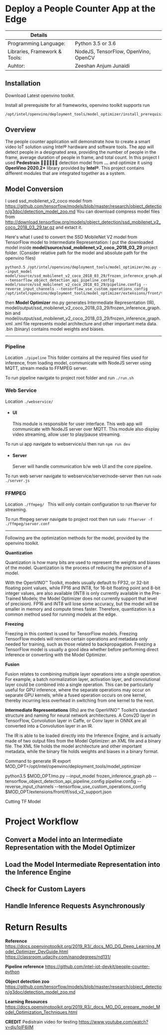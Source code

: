 # Deploy a People Counter App at the Edge

| Details           |               |
|-----------------------|---------------|
| Programming Language: |  Python 3.5 or 3.6 |
| Libraries, Framework & Tools: |  NodeJS, TensorFlow, OpenVino, OpenCV |
| Auhtor: |  Zeeshan Anjum Junaidi |


## Installation
Download Latest openvino toolkit.

Install all prerequisite for all frameworks, openvino toolkit supports
run 
``` bash 
/opt/intel/openvino/deployment_tools/model_optimizer/install_prerequisites/install_prerequisites.sh
```


## Overview
The people counter application will demonstrate how to create a smart video IoT solution using Intel® hardware and software tools. The app will detect people in a designated area, providing the number of people in the frame, average duration of people in frame, and total count.
In this project I used **Pedestrain** 🚶🏻‍♀️🚶🏻‍♂️ detection model from **...** and optimize it using **OpenVino 2020.2+** library provided by **Intel®**. This project contains different modules that are integrated together as a system.

## Model Conversion

I used ssd_mobilenet_v2_coco model from https://github.com/tensorflow/models/blob/master/research/object_detection/g3doc/detection_model_zoo.md
You can download compress model files from http://download.tensorflow.org/models/object_detection/ssd_mobilenet_v2_coco_2018_03_29.tar.gz and extact it.

Here's what I used to convert the SSD MobileNet V2 model from TensorFlow model to Intermediate Representation:
I put the downloaded model inside **model/source/ssd_mobilenet_v2_coco_2018_03_29** project folder. (Consider relative path for the model and absolute path for the openvino files)

```
python3.5 /opt/intel/openvino/deployment_tools/model_optimizer/mo.py --input_model model/source/ssd_mobilenet_v2_coco_2018_03_29/frozen_inference_graph.pb --tensorflow_object_detection_api_pipeline_config model/source/ssd_mobilenet_v2_coco_2018_03_29/pipeline.config --reverse_input_channels --tensorflow_use_custom_operations_config /opt/intel/openvino/deployment_tools/model_optimizer/extensions/front/tf/ssd_v2_support.json
```
then **Model Optimizer** mo.py generates Intermediate Representation (IR), model/output/ssd_mobilenet_v2_coco_2018_03_29/frozen_inference_graph.bin and 
model/output/ssd_mobilenet_v2_coco_2018_03_29/frozen_inference_graph.xml
.xml file represents model architecture and other important meta data.
.bin (binary) contains model weights and biases.


----

### Pipeline
Location ```./pipeline```
This folder contains all the required files used for inference, from loading model, communicate with NodeJS server using MQTT, stream media to FFMPEG server.

To run pipeline navigate to project root folder and run 
```./run.sh```

 
### Web Service
Location ```./webservice/```
- #### UI
  This module is responsible for user interface. This web app will communicate with NodeJS server over MQTT.
  This module also display video streaming, allow user to play/pause streaming.

To run ui app navigate to webservice/ui then run
```npm run dev```

- #### Server
  Server will handle communication b/w web UI and the core pipeline.
  
To run web server navigate to webservice/server/node-server then run
```node ./server.js```

### FFMPEG
Location ```./ffmpeg/ ```
    This will only contain configuration to run ffserver for streaming.
  
To run ffmpeg server navigate to project root then run
```sudo ffserver -f ./ffmpeg/server.conf```
  
----


Following are the optimization methods for the model, provided by the openvino toolkit.

**Quantization**

Quantization is how many bits are used to represent the weights and biases of the model. Quantization is the process of reducing the precision of a model.

With the OpenVINO™ Toolkit, models usually default to FP32, or 32-bit floating point values, while FP16 and INT8, for 16-bit floating point and 8-bit integer values, are also available (INT8 is only currently available in the Pre-Trained Models; the Model Optimizer does not currently support that level of precision). FP16 and INT8 will lose some accuracy, but the model will be smaller in memory and compute times faster. Therefore, quantization is a common method used for running models at the edge.

**Freezing**

Freezing in this context is used for TensorFlow models. Freezing TensorFlow models will remove certain operations and metadata only needed for training, such as those related to backpropagation. Freezing a TensorFlow model is usually a good idea whether before performing direct inference or converting with the Model Optimizer.

**Fusion**

Fusion relates to combining multiple layer operations into a single operation. For example, a batch normalization layer, activation layer, and convolutional layer could be combined into a single operation. This can be particularly useful for GPU inference, where the separate operations may occur on separate GPU kernels, while a fused operation occurs on one kernel, thereby incurring less overhead in switching from one kernel to the next.

**Intermediate Representations** 
(IRs) are the OpenVINO™ Toolkit’s standard structure and naming for neural network architectures. A Conv2D layer in TensorFlow, Convolution layer in Caffe, or Conv layer in ONNX are all converted into a Convolution layer in an IR.

The IR is able to be loaded directly into the Inference Engine, and is actually made of two output files from the Model Optimizer: an XML file and a binary file. The XML file holds the model architecture and other important metadata, while the binary file holds weights and biases in a binary format. 

Command to generate IR 
export MOD_OPT=/opt/intel/openvino/deployment_tools/model_optimizer

python3.5 $MOD_OPT/mo.py --input_model frozen_inference_graph.pb --tensorflow_object_detection_api_pipeline_config pipeline.config --reverse_input_channels --tensorflow_use_custom_operations_config $MOD_OPT/extensions/front/tf/ssd_v2_support.json

Cutting TF Model

# Project Workflow
## Convert a Model into an Intermediate Representation with the Model Optimizer
## Load the Model Intermediate Representation into the Inference Engine
## Check for Custom Layers
## Handle Inference Requests Asynchronously
# Return Results

**Reference**
https://docs.openvinotoolkit.org/2019_R3/_docs_MO_DG_Deep_Learning_Model_Optimizer_DevGuide.html
https://classroom.udacity.com/nanodegrees/nd131/

**Pipeline reference**
https://github.com/intel-iot-devkit/people-counter-python

**Object detection zoo**
https://github.com/tensorflow/models/blob/master/research/object_detection/g3doc/detection_model_zoo.md

**Learning Resources**
https://docs.openvinotoolkit.org/2019_R3/_docs_MO_DG_prepare_model_Model_Optimization_Techniques.html

**CREDIT**
Pedistrain video for testing
https://www.youtube.com/watch?v=dju1olF6ilM
